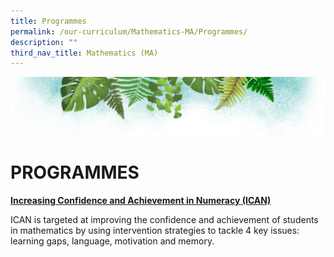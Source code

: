 ```yaml
---
title: Programmes
permalink: /our-curriculum/Mathematics-MA/Programmes/
description: ""
third_nav_title: Mathematics (MA)
---
```

![](/images/Banner.png)


# PROGRAMMES



<u> **Increasing Confidence and Achievement in Numeracy (ICAN)** </u>

ICAN is targeted at improving the confidence and achievement of students in mathematics by using intervention strategies to tackle 4 key issues: learning gaps, language, motivation and memory.